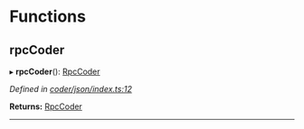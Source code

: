 

# Functions

<a id="rpccoder"></a>

##  rpcCoder

▸ **rpcCoder**(): [RpcCoder](_coder_json_types_d_.md#rpccoder)

*Defined in [coder/json/index.ts:12](https://github.com/polkadot-js/api/blob/e8b1225/packages/api-provider/src/coder/json/index.ts#L12)*

**Returns:** [RpcCoder](_coder_json_types_d_.md#rpccoder)

___

